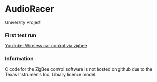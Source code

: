 AudioRacer
=========
University Project

### First test run
[YouTube: Wireless car control via zigbee](http://www.youtube.com/watch?v=whj3E_e5Ng8)

### Information
C code for the ZigBee control software is not hosted on github due to the Texas Instruments Inc. Library licence model.
